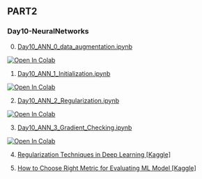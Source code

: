 ## PART2

### Day10-NeuralNetworks
0. [Day10_ANN_0_data_augmentation.ipynb](https://colab.research.google.com/github/yapay-ogrenme/casgem-eu-project-training-on-data-mining/blob/main/PART2/Day10-NeuralNetworks/notebooks/Day10_ANN_0_data_augmentation.ipynb)

[![Open In Colab](https://colab.research.google.com/assets/colab-badge.svg)](https://colab.research.google.com/github/yapay-ogrenme/casgem-eu-project-training-on-data-mining/blob/main/PART2/Day10-NeuralNetworks/notebooks/Day10_ANN_0_data_augmentation.ipynb)

1. [Day10_ANN_1_Initialization.ipynb](https://colab.research.google.com/github/yapay-ogrenme/casgem-eu-project-training-on-data-mining/blob/main/PART2/Day10-NeuralNetworks/notebooks/Day10_ANN_1_Initialization.ipynb)

[![Open In Colab](https://colab.research.google.com/assets/colab-badge.svg)](https://colab.research.google.com/github/yapay-ogrenme/casgem-eu-project-training-on-data-mining/blob/main/PART2/Day10-NeuralNetworks/notebooks/Day10_ANN_1_Initialization.ipynb)

2. [Day10_ANN_2_Regularization.ipynb](https://colab.research.google.com/github/yapay-ogrenme/casgem-eu-project-training-on-data-mining/blob/main/PART2/Day10-NeuralNetworks/notebooks/Day10_ANN_2_Regularization.ipynb)

[![Open In Colab](https://colab.research.google.com/assets/colab-badge.svg)](https://colab.research.google.com/github/yapay-ogrenme/casgem-eu-project-training-on-data-mining/blob/main/PART2/Day10-NeuralNetworks/notebooks/Day10_ANN_2_Regularization.ipynb)


3. [Day10_ANN_3_Gradient_Checking.ipynb](https://colab.research.google.com/github/yapay-ogrenme/casgem-eu-project-training-on-data-mining/blob/main/PART2/Day10-NeuralNetworks/notebooks/Day10_ANN_3_Gradient_Checking.ipynb)

[![Open In Colab](https://colab.research.google.com/assets/colab-badge.svg)](https://colab.research.google.com/github/yapay-ogrenme/casgem-eu-project-training-on-data-mining/blob/main/PART2/Day10-NeuralNetworks/notebooks/Day10_ANN_3_Gradient_Checking.ipynb)


4. [Regularization Techniques in Deep Learning [Kaggle]](https://www.kaggle.com/yapayogrenme/regularization-techniques-in-deep-learning/edit)


5. [How to Choose Right Metric for Evaluating ML Model [Kaggle]](https://www.kaggle.com/code/yapayogrenme/how-to-choose-right-metric-for-evaluating-ml-model/edit/run/93576195)




